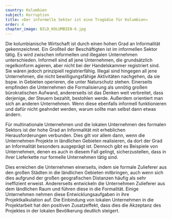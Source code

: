 ```yaml
---
country: Kolumbien
subject: Korruption
title: «Der informelle Sektor ist eine Tragödie für Kolumbien»
order: 4
chapter_image: BILD_KOLUMBIEN-6.jpg
---
```

<div class="content" markdown="1">
Die kolumbianische Wirtschaft ist durch einen hohen Grad an Informalität gekennzeichnet. Ein Großteil der Beschäftigten ist im informellen Sektor tätig. Es wird zwischen informellen und illegalen Unternehmen unterschieden. Informell sind all jene Unternehmen, die grundsätzlich regelkonform agieren, aber nicht bei der Handelskammer registriert sind. Sie wären jedoch prinzipiell registrierfähig. Illegal sind hingegen all jene Unternehmen, die nicht bewilligungsfähige Aktivitäten nachgehen, da sie bspw. in Gebieten operieren, die unter Naturschutz stehen. Einerseits empfinden die Unternehmen die Formalisierung als unnötig großen bürokratischen Aufwand, andererseits ist das Denken weit verbreitet, dass derjenige, der Steuern bezahlt, bestohlen werde. Außerdem orientiert man sich an anderen Unternehmen. Wenn diese ebenfalls informell funktionieren und dafür nicht geahndet werden, warum sollte man selbst dann etwas ändern.

Für multinationale Unternehmen und die lokalen Unternehmen des formalen Sektors ist der hohe Grad an Informalität mit erheblichen Herausforderungen verbunden. Dies gilt vor allem dann, wenn die Unternehmen Projekte in ländlichen Gebieten realisieren, da dort der Grad an Informalität besonders ausgeprägt ist. Dennoch gibt es Beispiele von Unternehmen, denen es auch in diesem Fall gelingt, sicherzustellen, dass in ihrer Lieferkette nur formelle Unternehmen tätig sind.

Dies erreichen die Unternehmen einerseits, indem sie formale Zulieferer aus den großen Städten in die ländlichen Gebieten mitbringen, auch wenn sich dies aufgrund der großen geografischen Distanzen häufig als sehr ineffizient erweist. Andererseits entwickeln die Unternehmen Zulieferer aus dem ländlichen Raum und führen diese in die Formalität. Einige Unternehmen nehmen diese Entwicklungsaufgaben in ihre Projektkalkulation auf. Die Einbindung von lokalen Unternehmen in die Projektarbeit hat den positiven Zusatzeffekt, dass dies die Akzeptanz des Projektes in der lokalen Bevölkerung deutlich steigert.
</div>
